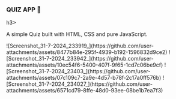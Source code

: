 <h3>QUIZ APP 🚀</h3>h3>
<p> A simple Quiz built with HTML, CSS and pure JavaScript.</p>
![Screenshot_31-7-2024_233919_](https://github.com/user-attachments/assets/8477b84e-295f-4939-b192-1596832d9ce2)
![Screenshot_31-7-2024_233942_](https://github.com/user-attachments/assets/10ec54f6-5400-407f-9f65-1cd7c06be9cf)
![Screenshot_31-7-2024_23403_](https://github.com/user-attachments/assets/07c109c7-2a9e-4d57-b78f-2c17a0ff576b)
![Screenshot_31-7-2024_234027_](https://github.com/user-attachments/assets/6571cd79-8ffe-48d0-93ee-08be1b7ea7f3)

